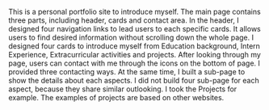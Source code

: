 This is a personal portfolio site to introduce myself. 
The main page contains three parts, including header, cards and contact area.
    In the header, I designed four navigation links to lead users to each specific cards. It allows users to find desired information without scrolling down the whole page.
    I designed four cards to introduce myself from Education background, Intern Experience, Extracurricular activities and projects.
    After looking through my page, users can contact with me through the icons on the bottom of page. I provided three contacting ways.
At the same time, I built a sub-page to show the details about each aspects. I did not build four sub-page for each aspect, because they share similar outlooking. I took the Projects for example. The examples of projects are based on other websites.